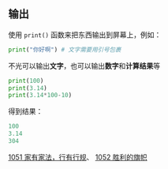 ## 输出

使用 `print()` 函数来把东西输出到屏幕上，例如：

```py
print("你好啊") # 文字需要用引号包裹
```

不光可以输出**文字**，也可以输出**数字**和**计算结果**等

```py
print(100)
print(3.14)
print(3.14*100-10)
```

得到结果：

```py
100
3.14
304
```

[1051 家有家法，行有行规](https://oj.xuyue.cc/problem/1051)、
[1052 胜利的旗帜](https://oj.xuyue.cc/problem/1052)